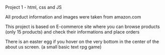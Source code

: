 Project 1 - html, css and JS

All product information and images were taken from amazon.com

This project is based on E-commerce site where you can browse products (only 15 products) and check their informations and place orders

There is an easter egg if you hover on the very bottom in the center of the about us screen. (a small basic text rpg game)